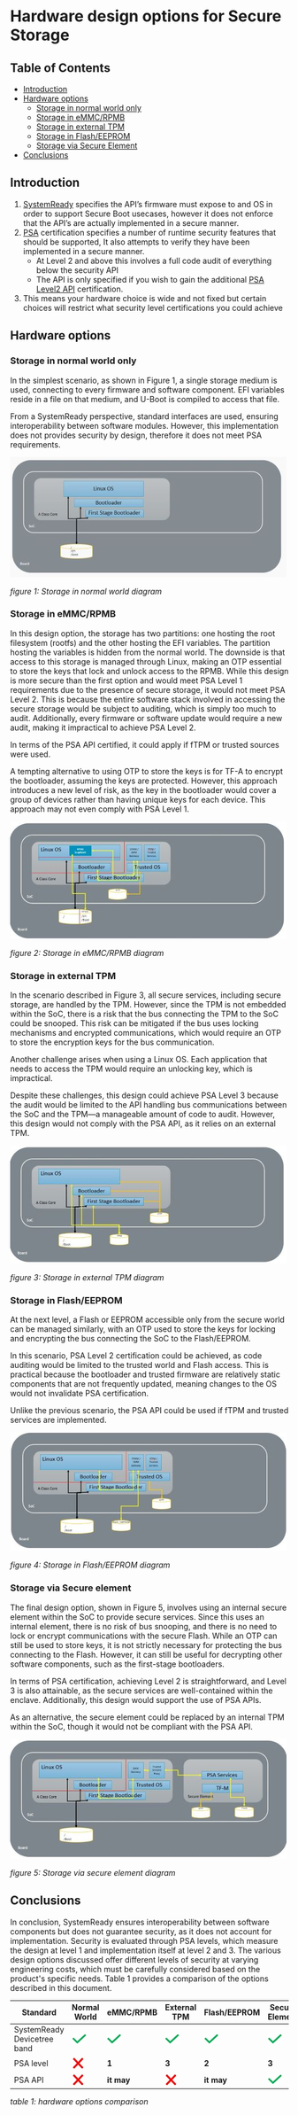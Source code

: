 <!-- SPDX-License-Identifier: CC-BY-SA-4.0 -->

# Hardware design options for Secure Storage

## Table of Contents
- [Introduction](#introduction)
- [Hardware options](#hardware-options)
  - [Storage in normal world only](#storage-in-normal-world-only)
  - [Storage in eMMC/RPMB](#storage-in-emmcrpmb)
  - [Storage in external TPM](#storage-in-external-tpm)
  - [Storage in Flash/EEPROM](#storage-in-flasheeprom)
  - [Storage via Secure Element](#storage-via-secure-element)
- [Conclusions](#conclusions)

## Introduction  
  
1. [SystemReady][SystemReady] specifies the API’s firmware must expose to and OS in order to support Secure Boot usecases, however it does not enforce that the API’s are actually implemented in a secure manner.​
2. [PSA][PSA] certification specifies a number of runtime security features that should be supported, It also attempts to verify they have been implemented in a secure manner.​
   - At Level 2 and above this involves a full code audit of everything below the security API​
   - The API is only specified if you wish to gain the additional [PSA Level2 API](https://arm-software.github.io/psa-api/) certification.​
3. This means your hardware choice is wide and not fixed but certain choices will restrict what security level certifications you could achieve​

## Hardware options
### Storage in normal world only

In the simplest scenario, as shown in Figure 1, a single storage medium is used, connecting to every firmware and software component. EFI variables reside in a file on that medium, and U-Boot is compiled to access that file.

From a SystemReady perspective, standard interfaces are used, ensuring interoperability between software modules. However, this implementation does not provides security by design, therefore it does not meet PSA requirements.

![Storage normal world](images/storage_normal_world_500px.jpg)

_figure 1: Storage in normal world diagram_

### Storage in eMMC/RPMB

In this design option, the storage has two partitions: one hosting the root filesystem (rootfs) and the other hosting the EFI variables. The partition hosting the variables is hidden from the normal world. The downside is that access to this storage is managed through Linux, making an OTP essential to store the keys that lock and unlock access to the RPMB. While this design is more secure than the first option and would meet PSA Level 1 requirements due to the presence of secure storage, it would not meet PSA Level 2. This is because the entire software stack involved in accessing the secure storage would be subject to auditing, which is simply too much to audit. Additionally, every firmware or software update would require a new audit, making it impractical to achieve PSA Level 2.

In terms of the PSA API certified, it could apply if fTPM or trusted sources were used.

A tempting alternative to using OTP to store the keys is for TF-A to encrypt the bootloader, assuming the keys are protected. However, this approach introduces a new level of risk, as the key in the bootloader would cover a group of devices rather than having unique keys for each device. This approach may not even comply with PSA Level 1.

![Storage eMMC RPMB](images/storage_emmc_500px.jpg)

_figure 2: Storage in eMMC/RPMB diagram_

### Storage in external TPM

In the scenario described in Figure 3, all secure services, including secure storage, are handled by the TPM. However, since the TPM is not embedded within the SoC, there is a risk that the bus connecting the TPM to the SoC could be snooped. This risk can be mitigated if the bus uses locking mechanisms and encrypted communications, which would require an OTP to store the encryption keys for the bus communication.

Another challenge arises when using a Linux OS. Each application that needs to access the TPM would require an unlocking key, which is impractical.

Despite these challenges, this design could achieve PSA Level 3 because the audit would be limited to the API handling bus communications between the SoC and the TPM—a manageable amount of code to audit. However, this design would not comply with the PSA API, as it relies on an external TPM.

![Storage external TPM](images/storage_tpm_500px.jpg)

_figure 3: Storage in external TPM diagram_


### Storage in Flash/EEPROM
At the next level, a Flash or EEPROM accessible only from the secure world can be managed similarly, with an OTP used to store the keys for locking and encrypting the bus connecting the SoC to the Flash/EEPROM.

In this scenario, PSA Level 2 certification could be achieved, as code auditing would be limited to the trusted world and Flash access. This is practical because the bootloader and trusted firmware are relatively static components that are not frequently updated, meaning changes to the OS would not invalidate PSA certification.

Unlike the previous scenario, the PSA API could be used if fTPM and trusted services are implemented.

![Storage flash](images/storage_flash_500px.jpg)

_figure 4: Storage in Flash/EEPROM diagram_

### Storage via Secure element

The final design option, shown in Figure 5, involves using an internal secure element within the SoC to provide secure services. Since this uses an internal element, there is no risk of bus snooping, and there is no need to lock or encrypt communications with the secure Flash. While an OTP can still be used to store keys, it is not strictly necessary for protecting the bus connecting to the Flash. However, it can still be useful for decrypting other software components, such as the first-stage bootloaders.

In terms of PSA certification, achieving Level 2 is straightforward, and Level 3 is also attainable, as the secure services are well-contained within the enclave. Additionally, this design would support the use of PSA APIs.

As an alternative, the secure element could be replaced by an internal TPM within the SoC, though it would not be compliant with the PSA API.

![Storage secure element](images/storage_secure_element_500px.jpg)

_figure 5: Storage via secure element diagram_




## Conclusions

In conclusion, SystemReady ensures interoperability between software components but does not guarantee security, as it does not account for implementation. Security is evaluated through PSA levels, which measure the design at level 1 and implementation itself at level 2 and 3. The various design options discussed offer different levels of security at varying engineering costs, which must be carefully considered based on the product's specific needs. Table 1 provides a comparison of the options described in this document.


| Standard  | Normal World | eMMC/RPMB |   External TPM |  Flash/EEPROM | Secure Element |
|-----------|--------------|-----------|----------------|---------------|----------------|
| SystemReady Devicetree band    | ![yes](images/check.jpg)  | ![yes](images/check.jpg) |  ![yes](images/check.jpg) |   ![yes](images/check.jpg) |  ![yes](images/check.jpg) |
| PSA level      | ![no](images/cross.jpg)   | __1__ | __3__ | __2__ | __3__ |
| PSA API     | ![no](images/cross.jpg)    | __it may__ |  ![no](images/cross.jpg)    | __it may__ |  ![yes](images/check.jpg)   | 

_table 1: hardware options comparison_

[SystemReady]: https://www.arm.com/architecture/system-architectures/systemready-compliance-program/systemready-devicetree-band
[PSA]: https://www.psacertified.org/
